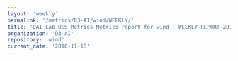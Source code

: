 ```yaml
---
layout: 'weekly'
permalink: '/metrics/D3-AI/wind/WEEKLY/'
title: 'DAI Lab OSS Metrics Metrics report for wind | WEEKLY-REPORT-2018-11-18'
organization: 'D3-AI'
repository: 'wind'
current_date: '2018-11-18'
---
```

